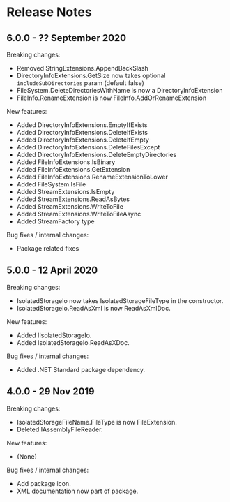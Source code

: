 # Release Notes

## 6.0.0 - ?? September 2020

Breaking changes:
- Removed StringExtensions.AppendBackSlash
- DirectoryInfoExtensions.GetSize now takes optional `includeSubDirectories` param (default false)
- FileSystem.DeleteDirectoriesWithName is now a DirectoryInfoExtension
- FileInfo.RenameExtension is now FileInfo.AddOrRenameExtension

New features:
- Added DirectoryInfoExtensions.EmptyIfExists
- Added DirectoryInfoExtensions.DeleteIfExists
- Added DirectoryInfoExtensions.DeleteIfEmpty
- Added DirectoryInfoExtensions.DeleteFilesExcept
- Added DirectoryInfoExtensions.DeleteEmptyDirectories
- Added FileInfoExtensions.IsBinary
- Added FileInfoExtensions.GetExtension
- Added FileInfoExtensions.RenameExtensionToLower
- Added FileSystem.IsFile
- Added StreamExtensions.IsEmpty
- Added StreamExtensions.ReadAsBytes
- Added StreamExtensions.WriteToFile
- Added StreamExtensions.WriteToFileAsync
- Added StreamFactory type

Bug fixes / internal changes:
- Package related fixes

## 5.0.0 - 12 April 2020

Breaking changes:
- IsolatedStorageIo now takes IsolatedStorageFileType in the constructor.
- IsolatedStorageIo.ReadAsXml is now ReadAsXmlDoc.

New features:
- Added IIsolatedStorageIo.
- Added IsolatedStorageIo.ReadAsXDoc.

Bug fixes / internal changes:
- Added .NET Standard package dependency.

## 4.0.0 - 29 Nov 2019

Breaking changes:
- IsolatedStorageFileName.FileType is now FileExtension.
- Deleted IAssemblyFileReader.

New features:
- (None)

Bug fixes / internal changes:
- Add package icon.
- XML documentation now part of package.

